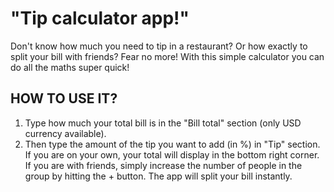 # "Tip calculator app!"

Don't know how much you need to tip in a restaurant? Or how exactly to split your bill with friends? Fear no more! With this simple calculator you can do all the maths super quick!

## HOW TO USE IT?

1. Type how much your total bill is in the "Bill total" section (only USD currency available). 
2. Then type the amount of the tip you want to add (in %) in "Tip" section.
If you are on your own, your total will display in the bottom right corner. If you are with friends, simply increase the number of people in the group by hitting the + button. The app will split your bill instantly.
